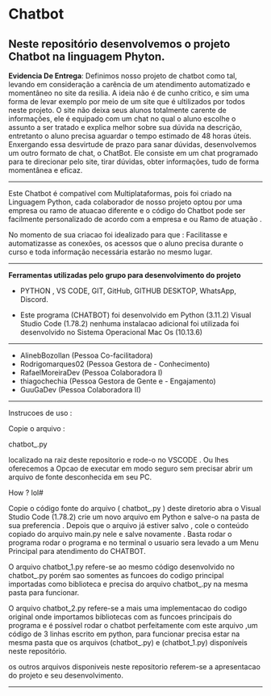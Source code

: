 # Chatbot
## Neste repositório desenvolvemos o projeto Chatbot na linguagem Phyton.

**Evidencia De Entrega**: 
Definimos nosso projeto de chatbot como tal, levando em consideração a carência de um atendimento automatizado e momentâneo no site da resilia. A ideia não é de cunho crítico, e sim uma forma de levar exemplo por meio de um site que é ultilizados por todos neste projeto.
O site não deixa seus alunos totalmente carente de informações, ele é equipado com um chat no qual o aluno escolhe o assunto a ser tratado e explica melhor sobre sua dúvida na descrição, entretanto o aluno precisa aguardar o tempo estimado de 48 horas úteis. Enxergando essa desvirtude de prazo para sanar dúvidas, desenvolvemos um outro formato de chat, o ChatBot.
Ele consiste em um chat programado para te direcionar pelo site, tirar dúvidas, obter informações, tudo de forma momentânea e eficaz.

---

Este Chatbot é compatível com Multiplataformas, pois foi criado na Linguagem Python, cada 
colaborador de nosso projeto optou por uma empresa ou ramo de atuacao diferente e 
o código do Chatbot pode ser facilmente personalizado de acordo com a empresa e ou Ramo de atuação .

No momento de sua criacao foi idealizado para que :
Facilitasse e automatizasse as conexões, os acessos que o aluno precisa durante o curso e 
toda informação necessária estarão no mesmo lugar.


---------
**Ferramentas utilizadas pelo grupo para desenvolvimento do projeto**
- PYTHON , VS CODE, GIT, GitHub, GITHUB DESKTOP, WhatsApp, Discord.
  
- Este programa (CHATBOT)
foi desenvolvido em Python (3.11.2) Visual Studio Code (1.78.2)
nenhuma instalacao adicional foi utilizada foi desenvolvido no
Sistema Operacional Mac Os (10.13.6)
---------

- AlinebBozollan (Pessoa Co-facilitadora)
- Rodrigomarques02 (Pessoa Gestora de - Conhecimento)
- RafaelMoreiraDev (Pessoa Colaboradora I)
- thiagochechia (Pessoa Gestora de Gente e - Engajamento)
- GuuGaDev (Pessoa Colaboradora II)

---

  Instrucoes de uso :
  
Copie o arquivo :

chatbot_.py

localizado na raiz deste repositorio
e rode-o no VSCODE .
Ou lhes oferecemos a
Opcao de executar em modo seguro sem precisar abrir um arquivo de fonte desconhecida em seu PC.

How ? lol#

Copie o código fonte do arquivo ( chatbot_.py ) deste diretorio 
abra o Visual Studio Code (1.78.2) crie um novo arquivo em Python e
salve-o na pasta de sua preferencia .
Depois que o arquivo já estiver salvo , cole o conteúdo copiado do arquivo main.py nele e salve novamente .
Basta rodar o programa rodar o programa e no terminal o usuario sera levado a um Menu Principal para atendimento do CHATBOT.

O arquivo chatbot_1.py refere-se ao mesmo código desenvolvido no chatbot_.py porém sao somentes as funcoes do codigo principal 
importadas como biblioteca e precisa do arquivo chatbot_.py na mesma pasta para funcionar.

O arquivo chatbot_2.py refere-se a mais uma implementacao do codigo original onde importamos bibliotecas com as funcoes principais do programa e é possível rodar o chatbot perfeitamente com este arquivo ,um código de 3 linhas escrito em python, para funcionar 
precisa estar na mesma pasta que os arquivos (chatbot_.py) e (chatbot_1.py) disponíveis neste repositório.

os  outros arquivos disponiveis neste repositorio referem-se a apresentacao do projeto e seu desenvolvimento.



----------
